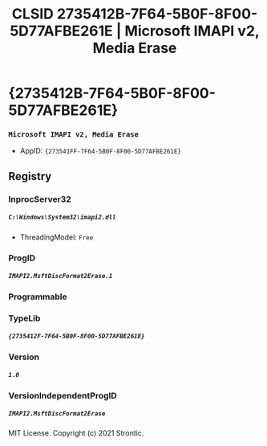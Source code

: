 ﻿---
title: "CLSID 2735412B-7F64-5B0F-8F00-5D77AFBE261E | Microsoft IMAPI v2, Media Erase"
excerpt: What is COM-Object CLSID 2735412B-7F64-5B0F-8F00-5D77AFBE261E?
---

# {2735412B-7F64-5B0F-8F00-5D77AFBE261E}

### `Microsoft IMAPI v2, Media Erase`
* AppID: `{273541FF-7F64-5B0F-8F00-5D77AFBE261E}`

## Registry


### InprocServer32

##### `C:\Windows\System32\imapi2.dll`
* ThreadingModel: `Free`

### ProgID

##### `IMAPI2.MsftDiscFormat2Erase.1`

### Programmable


### TypeLib

##### `{2735412F-7F64-5B0F-8F00-5D77AFBE261E}`

### Version

##### `1.0`

### VersionIndependentProgID

##### `IMAPI2.MsftDiscFormat2Erase`

MIT License. Copyright (c) 2021 Strontic.


